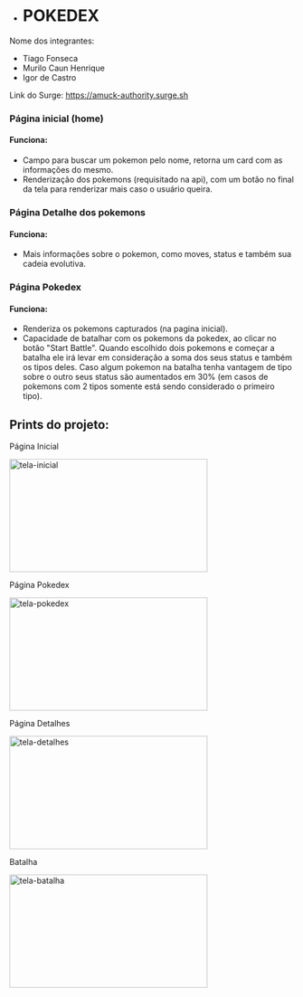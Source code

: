 - # POKEDEX

Nome dos integrantes: 
- Tiago Fonseca
- Murilo Caun Henrique
- Igor de Castro

Link do Surge: https://amuck-authority.surge.sh

### Página inicial (home)
#### Funciona:<br>

- Campo para buscar um pokemon pelo nome, retorna um card com as informações do mesmo.
- Renderização dos pokemons (requisitado na api), com um botão no final da tela para renderizar mais caso o usuário queira.

### Página Detalhe dos pokemons
#### Funciona:<br>

- Mais informações sobre o pokemon, como moves, status e também sua cadeia evolutiva.

### Página Pokedex
#### Funciona:<br>

- Renderiza os pokemons capturados (na pagina inicial).
- Capacidade de batalhar com os pokemons da pokedex, ao clicar no botão "Start Battle". Quando escolhido dois pokemons e começar a batalha ele irá levar em consideração a soma dos seus status e também os tipos deles. Caso algum pokemon na batalha tenha vantagem de tipo sobre o outro seus status são aumentados em 30% (em casos de pokemons com 2 tipos somente está sendo considerado o primeiro tipo).

## Prints do projeto:

<p>Página Inicial</p>
<img src=".png" alt="tela-inicial" width="350px" height="200px"/>

<p>Página Pokedex</p>
<img src="https://user-images.githubusercontent.com/100432523/180667349-d4051ffd-f4c8-4d46-8060-708ca9e4d6e1.png" alt="tela-pokedex" width="350px" height="200px"/>

<p>Página Detalhes</p>
<img src="https://user-images.githubusercontent.com/100432523/180667351-127c865e-5c08-4b07-9df9-06e6935d8a59.png" alt="tela-detalhes" width="350px" height="200px"/>

<p>Batalha</p>
<img src="https://user-images.githubusercontent.com/100432523/180667348-58cf8554-d398-4ffd-b5ea-60b17b5c4bd1.png" alt="tela-batalha" width="350px" height="200px"/>
